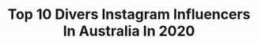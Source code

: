 ---
title: Top 10 Divers Instagram Influencers In Australia In 2020
description: >-
  Find top divers Instagram influencers in Australia in 2020. Most popular hashtags: #homepro #diving #goprofamily #australia.
platform: Instagram
profiles:
  - username: "plus_natali"
    fullname: >-
      Natali Plus
    location: "Australia"
    followers: 36639
    engagement: 195
    commentsToLikes: 0.048759
    id: ck5q50woyqy4q0i11bkg6v1gt
    verified: false
    hashtags: "#polkadotdress, #selfawareness, #psootd, #plussizeundies"
  - username: "eternal_moments"
    fullname: >-
      Vincent Nicoletti
    location: "Australia"
    followers: 4991
    engagement: 3036
    commentsToLikes: 0.112518
    id: ck5hlmbwikgwq0i115sgr0npo
    verified: false
    hashtags: "#golden, #dogsofinstagram, #goldenhour, #sunrise"
  - username: "b.thetraveller28"
    fullname: >-
      B.Scott
    location: "Australia"
    followers: 5770
    engagement: 693
    commentsToLikes: 0.118889
    id: ck8t0ha4vs22x0j78jby8l3k4
    verified: false
    hashtags: "#nz, #kamandalu, #rotorua, #blacktravelfeed"
  - username: "hnnhgram"
    fullname: >-
      Hannah Kaye Balanay
    location: "Australia"
    followers: 90255
    engagement: 1932
    commentsToLikes: 0.011660
    id: ck6ud2bnuipq20j7164bv21di
    verified: false
    hashtags: "#dancer, #mina, #yuna, #kdancecover"
  - username: "underneath_we_are"
    fullname: >-
      Underneath We Are
    location: "Australia"
    followers: 45571
    engagement: 268
    commentsToLikes: 0.016119
    id: ck138lnx6gu890i19hhu23b7z
    verified: true
    hashtags: "#haesig, #bopo, #dolllikeme, #stretchmarks"
  - username: "jessicasmith27"
    fullname: >-
      Jessica Smith OAM
    location: "Australia"
    followers: 55823
    engagement: 195
    commentsToLikes: 0.035312
    id: ck5hfba4vwocd0i11nq7maa9d
    verified: true
    hashtags: "#iwd, #biooiluae, #homeschooling, #bestforbaby"
  - username: "naturebynathan"
    fullname: >-
      NatureByNathan - Australia
    location: "Australia"
    followers: 10558
    engagement: 493
    commentsToLikes: 0.045788
    id: ck5c298v5wsn90i11dp4ezvhx
    verified: false
    hashtags: ""
  - username: "bakizainal"
    fullname: >-
      bakizainal 巴麒
    location: "Australia"
    followers: 61780
    engagement: 106
    commentsToLikes: 0.036779
    id: ck55myjth540y0i11przlgusa
    verified: true
    hashtags: "#sambal, #paditv, #liquidstill, #hochiminhcity"
  - username: "rhiannan_iffland"
    fullname: >-
      Rhiannan Iffland
    location: "Australia"
    followers: 25703
    engagement: 463
    commentsToLikes: 0.032447
    id: ck0vvlqn3pob70i19wdop36mv
    verified: true
    hashtags: "#tb, #surf, #2019, #motivationmonday"
  - username: "scubadiverlife"
    fullname: >-
      Scuba Diver Life
    location: "Australia"
    followers: 199437
    engagement: 347
    commentsToLikes: 0.017651
    id: ck0w1n6c5k5tu0i19i54f9jxj
    verified: false
    hashtags: "#rainbow, #earthcapture, #bioluminescence, #amazing"
---
